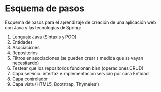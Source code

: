 
# Esquema de pasos

Esquema de pasos para el aprendizaje de creación de una aplicación web con Java y las tecnologías de Spring:

1. Lenguaje Java (Sintaxis y POO)
2. Entidades
3. Asociaciones
4. Repositorios
5. Filtros en asociaciones (se pueden crear a medida que se vayan necesitando)
6. Testear que los repositorios funcionan bien (operaciones CRUD)
7. Capa servicio: interfaz e implementación servicio por cada Entidad
8. Capa controlador
9. Capa vista (HTML5, Bootstrap, Thymeleaf)